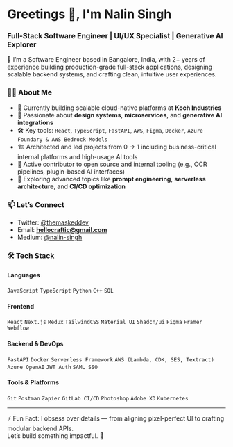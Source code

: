 <h1>Greetings 👋, I'm Nalin Singh</h1>
<h3>Full-Stack Software Engineer | UI/UX Specialist | Generative AI Explorer</h3>

🚀 I’m a Software Engineer based in Bangalore, India, with 2+ years of experience building production-grade full-stack applications, designing scalable backend systems, and crafting clean, intuitive user experiences.


### 👨‍💻 About Me

- 🔭 Currently building scalable cloud-native platforms at **Koch Industries**
- 🧠 Passionate about **design systems**, **microservices**, and **generative AI integrations**
- 🛠️ Key tools: `React`, `TypeScript`, `FastAPI`, `AWS`, `Figma`, `Docker`, `Azure Foundary & AWS Bedrock Models`
- 🏗️ Architected and led projects from 0 → 1 including business-critical internal platforms and high-usage AI tools
- 🧾 Active contributor to open source and internal tooling (e.g., OCR pipelines, plugin-based AI interfaces)
- 🧪 Exploring advanced topics like **prompt engineering**, **serverless architecture**, and **CI/CD optimization**


### 📫 Let’s Connect

- Twitter: [@themaskeddev](https://twitter.com/themaskeddev)  
- Email: **hellocraftic@gmail.com**  
- Medium: [@nalin-singh](https://medium.com/@nalin-singh)


### 🛠️ Tech Stack

#### Languages
`JavaScript` `TypeScript` `Python` `C++` `SQL`

#### Frontend
`React` `Next.js` `Redux` `TailwindCSS` `Material UI` `Shadcn/ui` `Figma` `Framer` `Webflow`

#### Backend & DevOps
`FastAPI` `Docker` `Serverless Framework` `AWS (Lambda, CDK, SES, Textract)` `Azure OpenAI` `JWT Auth` `SAML SSO`

#### Tools & Platforms
`Git` `Postman` `Zapier` `GitLab CI/CD` `Photoshop` `Adobe XD` `Kubernetes`

---

⚡ Fun Fact: I obsess over details — from aligning pixel-perfect UI to crafting modular backend APIs.  
Let’s build something impactful. 🤝
